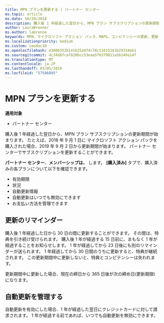 ```yaml
---
title: MPN プランを更新する | パートナー センター
ms.topic: article
ms.date: 10/29/2018
description: 購入後 1 年経過した翌日から、MPN プラン サブスクリプションの更新期間が始まります。
author: LauraBrenner
ms.author: labrenne
keywords: MPN、マイクロソフト アクション パック、MAPS、コンピテンシーの更新、更新日
ms.localizationpriority: medium
ms.custom: seodec18
ms.openlocfilehash: e3008352b141625a974c78c11615161b29334eb1
ms.sourcegitcommit: 4c34d6fcaf020bcc53eaa5f0379011a56149a14f
ms.translationtype: MT
ms.contentlocale: ja-JP
ms.lasthandoff: 03/05/2019
ms.locfileid: "57586895"
---
```

# <a name="renew-your-mpn-offers"></a>MPN プランを更新する

**適用対象**

- パートナー センター

購入後 1 年経過した翌日から、MPN プラン サブスクリプションの更新期間が始まります。 たとえば、2018 年 9 月 1 日に マイクロソフト アクション パックを購入された場合、2019 年 9 月 2 日から更新期間が始まります。 パートナー センターでサブスクリプションを更新することができます。

**パートナー センター**、**メンバーシップは、** します。
**[購入済み]** タブで、購入済みの各プランについて以下を確認できます。

- 有効期限
- 状況
- 自動更新情報
- 自動更新はいつでも無効にできます
- お支払い方法を管理できます

## <a name="renewal-reminders"></a>更新のリマインダー

購入後 1 年経過した日から 30 日の間に更新することができます。 その間は、特典を引き続け受けられます。 購入後 1 年が経過する 15 日前に、まもなく 1 年が経過することをお知らせします。 1 年が経過してから 23 日後にも別のリマインダーが送られます。 1 年経過してから 30 日間のうちに更新すると、特典が継続されます。 この更新期間中に更新しないと、特典とコンピテンシーは失われます。

更新期間中に更新した場合、現在の締日から 365 日後が次の締め日(更新期限) になります。

## <a name="manage-auto-renewal"></a>自動更新を管理する

自動更新を有効にした場合、1 年が経過した翌日にクレジットカードに対して請求されます。 1 年が経過する前であれば、いつでも自動更新を無効にできます。